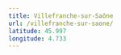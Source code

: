 ```yaml
---
title: Villefranche-sur-Saône
url: /villefranche-sur-saone/
latitude: 45.997
longitude: 4.733
---
```

